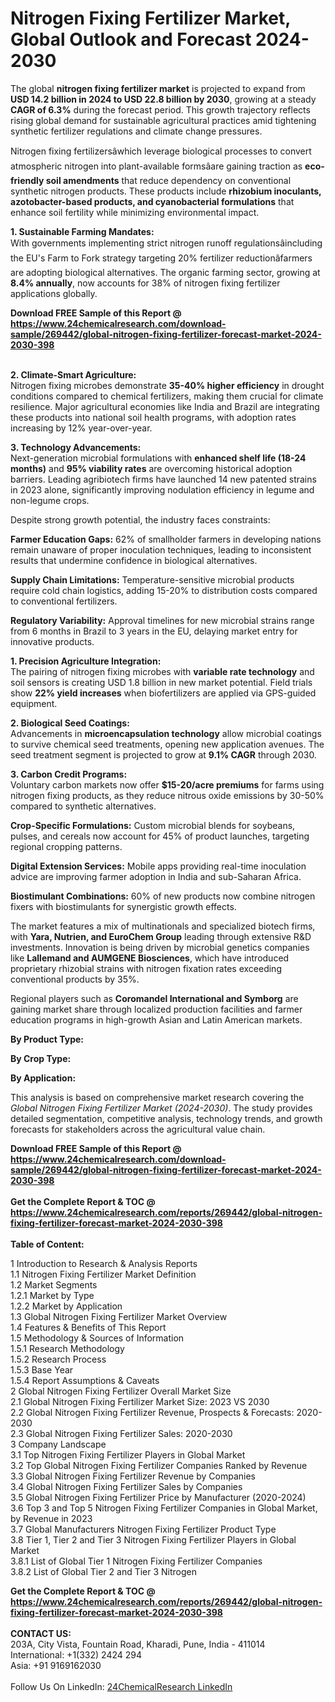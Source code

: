 <h1>Nitrogen Fixing Fertilizer Market, Global Outlook and Forecast 2024-2030</h1><p>The global <strong>nitrogen fixing fertilizer market</strong> is projected to expand from <strong>USD 14.2 billion in 2024 to USD 22.8 billion by 2030</strong>, growing at a steady <strong>CAGR of 6.3%</strong> during the forecast period. This growth trajectory reflects rising global demand for sustainable agricultural practices amid tightening synthetic fertilizer regulations and climate change pressures.</p><p>Nitrogen fixing fertilizersâwhich leverage biological processes to convert atmospheric nitrogen into plant-available formsâare gaining traction as <strong>eco-friendly soil amendments</strong> that reduce dependency on conventional synthetic nitrogen products. These products include <strong>rhizobium inoculants, azotobacter-based products, and cyanobacterial formulations</strong> that enhance soil fertility while minimizing environmental impact.</p><p><strong>1. Sustainable Farming Mandates:</strong><br>
With governments implementing strict nitrogen runoff regulationsâincluding the EU's Farm to Fork strategy targeting 20% fertilizer reductionâfarmers are adopting biological alternatives. The organic farming sector, growing at <strong>8.4% annually</strong>, now accounts for 38% of nitrogen fixing fertilizer applications globally.</p><div><b>Download FREE Sample of this Report @ 
            <a href="https://www.24chemicalresearch.com/download-sample/269442/global-nitrogen-fixing-fertilizer-forecast-market-2024-2030-398">
            https://www.24chemicalresearch.com/download-sample/269442/global-nitrogen-fixing-fertilizer-forecast-market-2024-2030-398</a></b></div><br><p><strong>2. Climate-Smart Agriculture:</strong><br>
Nitrogen fixing microbes demonstrate <strong>35-40% higher efficiency</strong> in drought conditions compared to chemical fertilizers, making them crucial for climate resilience. Major agricultural economies like India and Brazil are integrating these products into national soil health programs, with adoption rates increasing by 12% year-over-year.</p><p><strong>3. Technology Advancements:</strong><br>
Next-generation microbial formulations with <strong>enhanced shelf life (18-24 months)</strong> and <strong>95% viability rates</strong> are overcoming historical adoption barriers. Leading agribiotech firms have launched 14 new patented strains in 2023 alone, significantly improving nodulation efficiency in legume and non-legume crops.</p><p>Despite strong growth potential, the industry faces constraints:</p><p><strong>Farmer Education Gaps:</strong> 62% of smallholder farmers in developing nations remain unaware of proper inoculation techniques, leading to inconsistent results that undermine confidence in biological alternatives.</p><p><strong>Supply Chain Limitations:</strong> Temperature-sensitive microbial products require cold chain logistics, adding 15-20% to distribution costs compared to conventional fertilizers.</p><p><strong>Regulatory Variability:</strong> Approval timelines for new microbial strains range from 6 months in Brazil to 3 years in the EU, delaying market entry for innovative products.</p><p><strong>1. Precision Agriculture Integration:</strong><br>
The pairing of nitrogen fixing microbes with <strong>variable rate technology</strong> and soil sensors is creating USD 1.8 billion in new market potential. Field trials show <strong>22% yield increases</strong> when biofertilizers are applied via GPS-guided equipment.</p><p><strong>2. Biological Seed Coatings:</strong><br>
Advancements in <strong>microencapsulation technology</strong> allow microbial coatings to survive chemical seed treatments, opening new application avenues. The seed treatment segment is projected to grow at <strong>9.1% CAGR</strong> through 2030.</p><p><strong>3. Carbon Credit Programs:</strong><br>
Voluntary carbon markets now offer <strong>$15-20/acre premiums</strong> for farms using nitrogen fixing products, as they reduce nitrous oxide emissions by 30-50% compared to synthetic alternatives.</p><p><strong>Crop-Specific Formulations:</strong> Custom microbial blends for soybeans, pulses, and cereals now account for 45% of product launches, targeting regional cropping patterns.</p><p><strong>Digital Extension Services:</strong> Mobile apps providing real-time inoculation advice are improving farmer adoption in India and sub-Saharan Africa.</p><p><strong>Biostimulant Combinations:</strong> 60% of new products now combine nitrogen fixers with biostimulants for synergistic growth effects.</p><p>The market features a mix of multinationals and specialized biotech firms, with <strong>Yara, Nutrien, and EuroChem Group</strong> leading through extensive R&amp;D investments. Innovation is being driven by microbial genetics companies like <strong>Lallemand and AUMGENE Biosciences</strong>, which have introduced proprietary rhizobial strains with nitrogen fixation rates exceeding conventional products by 35%.</p><p>Regional players such as <strong>Coromandel International and Symborg</strong> are gaining market share through localized production facilities and farmer education programs in high-growth Asian and Latin American markets.</p><p><strong>By Product Type:</strong></p><p><strong>By Crop Type:</strong></p><p><strong>By Application:</strong></p><p>This analysis is based on comprehensive market research covering the <em>Global Nitrogen Fixing Fertilizer Market (2024-2030)</em>. The study provides detailed segmentation, competitive analysis, technology trends, and growth forecasts for stakeholders across the agricultural value chain.</p><div><b>Download FREE Sample of this Report @ 
            <a href="https://www.24chemicalresearch.com/download-sample/269442/global-nitrogen-fixing-fertilizer-forecast-market-2024-2030-398">
            https://www.24chemicalresearch.com/download-sample/269442/global-nitrogen-fixing-fertilizer-forecast-market-2024-2030-398</a></b></div><br><div><b>Get the Complete Report & TOC @ 
            <a href="https://www.24chemicalresearch.com/reports/269442/global-nitrogen-fixing-fertilizer-forecast-market-2024-2030-398">
            https://www.24chemicalresearch.com/reports/269442/global-nitrogen-fixing-fertilizer-forecast-market-2024-2030-398</a></b></div><br>
            <b>Table of Content:</b><p>1 Introduction to Research & Analysis Reports<br />
    1.1 Nitrogen Fixing Fertilizer Market Definition<br />
    1.2 Market Segments<br />
        1.2.1 Market by Type<br />
        1.2.2 Market by Application<br />
    1.3 Global Nitrogen Fixing Fertilizer Market Overview<br />
    1.4 Features & Benefits of This Report<br />
    1.5 Methodology & Sources of Information<br />
        1.5.1 Research Methodology<br />
        1.5.2 Research Process<br />
        1.5.3 Base Year<br />
        1.5.4 Report Assumptions & Caveats<br />
2 Global Nitrogen Fixing Fertilizer Overall Market Size<br />
    2.1 Global Nitrogen Fixing Fertilizer Market Size: 2023 VS 2030<br />
    2.2 Global Nitrogen Fixing Fertilizer Revenue, Prospects & Forecasts: 2020-2030<br />
    2.3 Global Nitrogen Fixing Fertilizer Sales: 2020-2030<br />
3 Company Landscape<br />
    3.1 Top Nitrogen Fixing Fertilizer Players in Global Market<br />
    3.2 Top Global Nitrogen Fixing Fertilizer Companies Ranked by Revenue<br />
    3.3 Global Nitrogen Fixing Fertilizer Revenue by Companies<br />
    3.4 Global Nitrogen Fixing Fertilizer Sales by Companies<br />
    3.5 Global Nitrogen Fixing Fertilizer Price by Manufacturer (2020-2024)<br />
    3.6 Top 3 and Top 5 Nitrogen Fixing Fertilizer Companies in Global Market, by Revenue in 2023<br />
    3.7 Global Manufacturers Nitrogen Fixing Fertilizer Product Type<br />
    3.8 Tier 1, Tier 2 and Tier 3 Nitrogen Fixing Fertilizer Players in Global Market<br />
        3.8.1 List of Global Tier 1 Nitrogen Fixing Fertilizer Companies<br />
        3.8.2 List of Global Tier 2 and Tier 3 Nitrogen </p><div><b>Get the Complete Report & TOC @ 
            <a href="https://www.24chemicalresearch.com/reports/269442/global-nitrogen-fixing-fertilizer-forecast-market-2024-2030-398">
            https://www.24chemicalresearch.com/reports/269442/global-nitrogen-fixing-fertilizer-forecast-market-2024-2030-398</a></b></div><br><b>CONTACT US:</b><br>
            203A, City Vista, Fountain Road, Kharadi, Pune, India - 411014<br>
            International: +1(332) 2424 294<br>
            Asia: +91 9169162030 <br><br>
            Follow Us On LinkedIn: <a href="https://www.linkedin.com/company/24chemicalresearch/">24ChemicalResearch LinkedIn</a>